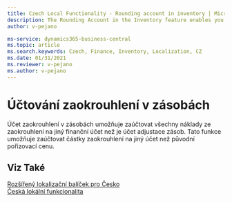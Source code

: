 ```yaml
---
title: Czech Local Functionality - Rounding account in inventory | Microsoft Docs
description: The Rounding Account in the Inventory feature enables you to post all rounded costs to another General Ledger Account instead of the Inventory Adjustment Account.
author: v-pejano

ms-service: dynamics365-business-central
ms.topic: article
ms.search.keywords: Czech, Finance, Inventory, Localization, CZ
ms.date: 01/31/2021
ms.reviewer: v-pejano
ms.author: v-pejano
---
```


# Účtování zaokrouhlení v zásobách

Účet zaokrouhlení v zásobách umožňuje zaúčtovat všechny náklady ze zaokrouhlení na jiný finanční účet než je účet adjustace zásob.  Tato funkce umožňuje zaúčtovat částky zaokrouhlení na jiný účet než původní pořizovací cenu.

## Viz Také

[Rozšířený lokalizační balíček pro Česko](ui-extensions-advanced-localization-pack-cz.md)  
[Česká lokální funkcionalita](czech-local-functionality.md)
